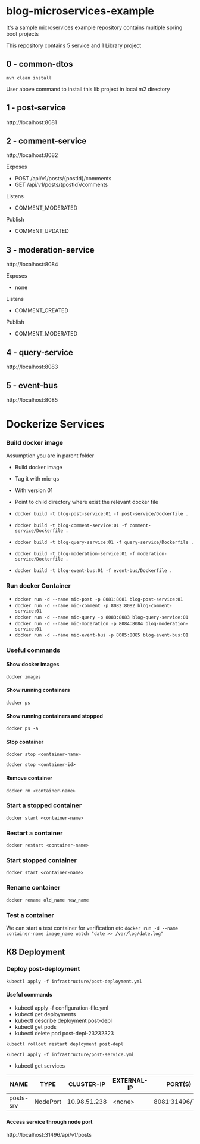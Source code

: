 # blog-microservices-example
It's a sample microservices example repository contains multiple spring boot projects

This repository contains 5 service and 1 Library project

## 0 - common-dtos
`mvn clean install`

User above command to install this lib project in local m2 directory


## 1 - post-service
http://localhost:8081

## 2 -  comment-service
http://localhost:8082

Exposes
* POST /api/v1/posts/{postId}/comments
* GET /api/v1/posts/{postId}/comments

Listens
* COMMENT_MODERATED

Publish
* COMMENT_UPDATED

## 3 - moderation-service
http://localhost:8084

Exposes
* none

Listens
* COMMENT_CREATED

Publish
* COMMENT_MODERATED


## 4 - query-service
http://localhost:8083

## 5 - event-bus
http://localhost:8085


# Dockerize Services

### Build docker image
Assumption you are in parent folder
* Build docker image
* Tag it with mic-qs
* With version 01
* Point to child directory where exist the relevant docker file

* `docker build -t blog-post-service:01 -f post-service/Dockerfile .`
* `docker build -t blog-comment-service:01 -f comment-service/Dockerfile .`
* `docker build -t blog-query-service:01 -f query-service/Dockerfile .`
* `docker build -t blog-moderation-service:01 -f moderation-service/Dockerfile .`
* `docker build -t blog-event-bus:01 -f event-bus/Dockerfile .`



### Run docker Container
* `docker run -d --name mic-post -p 8081:8081 blog-post-service:01`
* `docker run -d --name mic-comment -p 8082:8082 blog-comment-service:01`
* `docker run -d --name mic-query -p 8083:8083 blog-query-service:01`
* `docker run -d --name mic-moderation -p 8084:8084 blog-moderation-service:01`
* `docker run -d --name mic-event-bus -p 8085:8085 blog-event-bus:01`




### Useful commands
#### Show docker images
`docker images`

#### Show running containers
`docker ps`

#### Show running containers and stopped
`docker ps -a`

#### Stop container
`docker stop <container-name>`

`docker stop <container-id>`

#### Remove container
`docker rm <container-name>`

### Start a stopped container
`docker start <container-name>`

### Restart a container
`docker restart <container-name>`

### Start stopped container
`docker start <container-name>`

### Rename container
`docker rename old_name new_name`

### Test a container
We can start a test container for verification etc
`docker run -d --name container-name image_name watch "date >> /var/log/date.log"`

## K8 Deployment
### Deploy post-deployment
`kubectl apply -f infrastructure/post-deployment.yml`

#### Useful commands
* kubectl apply -f configuration-file.yml
* kubectl get deployments
* kubectl describe deployment post-depl
* kubectl get pods
* kubectl delete pod post-depl-23232323

`kubectl rollout restart deployment post-depl`

`kubectl apply -f infrastructure/post-service.yml`

* kubectl get services


|NAME            |TYPE        |CLUSTER-IP      |EXTERNAL-IP   |PORT(S)          |AGE    |
|----------------|------------|----------------|--------------|-----------------|-------|
|posts-srv       |NodePort    |10.98.51.238    |\<none>        |8081:31496/TCP   |49s    |

#### Access service through node port
http://localhost:31496/api/v1/posts

